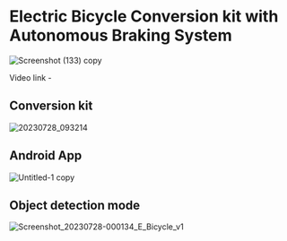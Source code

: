 # Electric Bicycle Conversion kit with Autonomous Braking System

![Screenshot (133) copy](https://github.com/AD-Codex/E_Bicycle_2023/assets/126350818/78786dfc-d8b2-4ad0-adae-fcebccf3fabf)

Video link - 

## Conversion kit
![20230728_093214](https://github.com/AD-Codex/E_Bicycle_2023/assets/126350818/851be430-0587-4c3c-9653-3fe7daef63b8)


## Android App
![Untitled-1 copy](https://github.com/AD-Codex/E_Bicycle_2023/assets/126350818/0e3017bd-4d34-43f6-aac0-2fba34ecf330)


## Object detection mode
![Screenshot_20230728-000134_E_Bicycle_v1](https://github.com/AD-Codex/E_Bicycle_2023/assets/126350818/8ff7961c-41ab-4aa1-8b66-2b720e53dbd3)
